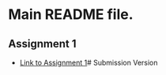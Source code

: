 # Main README file.

## Assignment 1
- [Link to Assignment 1](https://github.com/Hint1k/homework/tree/main/Task1)# Submission Version
